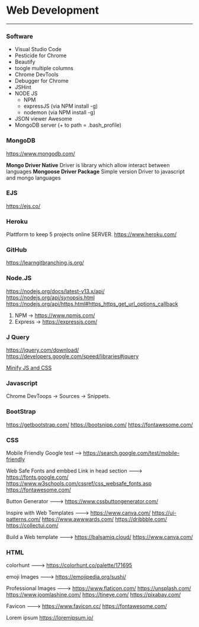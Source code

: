 # Web Development
------------------


### Software
* Visual Studio Code
* Pesticide for Chrome
* Beautify 
* toogle multiple columns
* Chrome DevTools
* Debugger for Chrome
* JSHint
* NODE JS 
  - NPM 
  - expressJS (via NPM install -g)
  - nodemon (via NPM install -g)
* JSON viewer Awesome
* MongoDB server (+ to path = .bash_profile)



### MongoDB
https://www.mongodb.com/

__Mongo Driver Native__
Driver is library which allow interact between languages
__Mongoose Driver Package__
Simple version Driver to javascript and mongo languages


### EJS
https://ejs.co/


### Heroku
Plattform to keep 5 projects online SERVER.
https://www.heroku.com/


### GitHub
https://learngitbranching.js.org/


### Node.JS
https://nodejs.org/docs/latest-v13.x/api/
https://nodejs.org/api/synopsis.html
https://nodejs.org/api/https.html#https_https_get_url_options_callback

1. NPM -> https://www.npmjs.com/
2. Express      -> https://expressjs.com/


### J Query
https://jquery.com/download/
https://developers.google.com/speed/libraries#jquery

[Minify JS and CSS](https://www.minifier.org/)


### Javascript
Chrome DevToops -> Sources -> Snippets.


### BootStrap 
https://getbootstrap.com/ 
https://bootsnipp.com/
https://fontawesome.com/


### CSS

Mobile Friendly Google test -->
https://search.google.com/test/mobile-friendly


Web Safe Fonts and embbed Link in head section --->
https://fonts.google.com/
https://www.w3schools.com/cssref/css_websafe_fonts.asp
https://fontawesome.com/

Button Generator --->
https://www.cssbuttongenerator.com/

Inspire with Web Templates --->
https://www.canva.com/
https://ui-patterns.com/
https://www.awwwards.com/
https://dribbble.com/
https://collectui.com/

Build a Web template --->
https://balsamiq.cloud/
https://www.canva.com/



### HTML
colorhunt ---> 
https://colorhunt.co/palette/171695

emoji Images --->
https://emojipedia.org/sushi/

Professional Images --->
https://www.flaticon.com/
https://unsplash.com/
https://www.joomlashine.com/
https://tineye.com/
https://pixabay.com/

Favicon --->
https://www.favicon.cc/
https://fontawesome.com/

Lorem ipsum
https://loremipsum.io/
